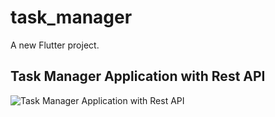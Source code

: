 # task_manager

A new Flutter project.

## Task Manager Application with Rest API

![Task Manager Application with Rest API](assets/images/ss.png)


